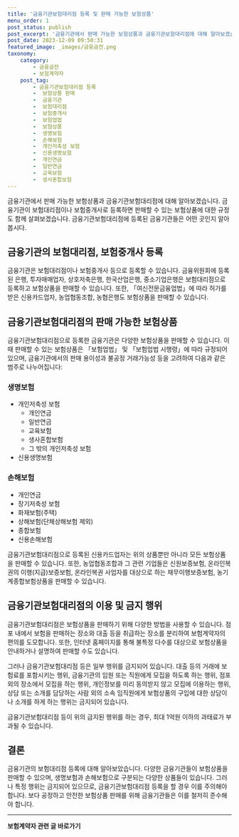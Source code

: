 ```yaml
---
title: '금융기관보험대리점 등록 및 판매 가능한 보험상품'
menu_order: 1
post_status: publish
post_excerpt: '금융기관에서 판매 가능한 보험상품과 금융기관보험대리점에 대해 알아보겠습니다. 금융기관이 보험대리점이나 보험중개사로 등록하면 판매할 수 있는 보험상품에 대한 규정도 함께 살펴보겠습니다. 금융기관보험대리점에 등록된 금융기관들은 어떤 곳인지 알아봅시다.'
post_date: 2023-12-09 09:50:31
featured_image: _images/금융금전.png
taxonomy:
    category:
        - 금융금전
        - 보험계약자
    post_tag:
        - 금융기관보험대리점 등록
        -  보험상품 판매
        -  금융기관
        -  보험대리점
        -  보험중개사
        -  보험업법
        -  보험상품
        -  생명보험
        -  손해보험
        -  개인저축성 보험
        -  신용생명보험
        -  개인연금
        -  일반연금
        -  교육보험
        -  생사혼합보험
---
```



금융기관에서 판매 가능한 보험상품과 금융기관보험대리점에 대해 알아보겠습니다. 금융기관이 보험대리점이나 보험중개사로 등록하면 판매할 수 있는 보험상품에 대한 규정도 함께 살펴보겠습니다. 금융기관보험대리점에 등록된 금융기관들은 어떤 곳인지 알아봅시다. 

## 금융기관의 보험대리점, 보험중개사 등록

금융기관은 보험대리점이나 보험중개사 등으로 등록할 수 있습니다. 금융위원회에 등록된 은행, 투자매매업자, 상호저축은행, 한국산업은행, 중소기업은행은 보험대리점으로 등록하고 보험상품을 판매할 수 있습니다. 또한, 「여신전문금융업법」에 따라 허가를 받은 신용카드업자, 농업협동조합, 농협은행도 보험상품을 판매할 수 있습니다.

## 금융기관보험대리점의 판매 가능한 보험상품

금융기관보험대리점으로 등록한 금융기관은 다양한 보험상품을 판매할 수 있습니다. 이때 판매할 수 있는 보험상품은 「보험업법」 및 「보험업법 시행령」에 따라 규정되어 있으며, 금융기관에서의 판매 용이성과 불공정 거래가능성 등을 고려하여 다음과 같은 범주로 나누어집니다:

### 생명보험
- 개인저축성 보험
  - 개인연금
  - 일반연금
  - 교육보험
  - 생사혼합보험
  - 그 밖의 개인저축성 보험
- 신용생명보험

### 손해보험
- 개인연금
- 장기저축성 보험
- 화재보험(주택)
- 상해보험(단체상해보험 제외)
- 종합보험
- 신용손해보험

금융기관보험대리점으로 등록된 신용카드업자는 위의 상품뿐만 아니라 모든 보험상품을 판매할 수 있습니다. 또한, 농업협동조합과 그 관련 기업들은 신원보증보험, 온라인복권의 이행(지급)보증보험, 온라인복권 사업자를 대상으로 하는 채무이행보증보험, 농기계종합보험상품을 판매할 수 있습니다.

## 금융기관보험대리점의 이용 및 금지 행위

금융기관보험대리점은 보험상품을 판매하기 위해 다양한 방법을 사용할 수 있습니다. 점포 내에서 보험을 판매하는 장소와 대출 등을 취급하는 장소를 분리하여 보험계약자의 편의를 도모합니다. 또한, 인터넷 홈페이지를 통해 불특정 다수를 대상으로 보험상품을 안내하거나 설명하여 판매할 수도 있습니다. 

그러나 금융기관보험대리점 등은 일부 행위를 금지되어 있습니다. 대출 등의 거래에 보험료를 포함시키는 행위, 금융기관의 임원 또는 직원에게 모집을 하도록 하는 행위, 점포 외의 장소에서 모집을 하는 행위, 개인정보를 미리 동의받지 않고 모집에 이용하는 행위, 상담 또는 소개를 담당하는 사람 외의 소속 임직원에게 보험상품의 구입에 대한 상담이나 소개를 하게 하는 행위는 금지되어 있습니다. 

금융기관보험대리점 등이 위의 금지된 행위를 하는 경우, 최대 1억원 이하의 과태료가 부과될 수 있습니다.

## 결론

금융기관의 보험대리점 등록에 대해 알아보았습니다. 다양한 금융기관들이 보험상품을 판매할 수 있으며, 생명보험과 손해보험으로 구분되는 다양한 상품들이 있습니다. 그러나 특정 행위는 금지되어 있으므로, 금융기관보험대리점 등록을 할 경우 이를 주의해야 합니다. 보다 공정하고 안전한 보험상품 판매를 위해 금융기관들은 이를 철저히 준수해야 합니다.
<!-- wp:separator -->
<hr class="wp-block-separator has-alpha-channel-opacity"/>
<!-- /wp:separator -->

<!-- wp:group {"backgroundColor":"base","layout":{"type":"constrained"}} -->
<div class="wp-block-group has-base-background-color has-background"><!-- wp:paragraph {"align":"center","fontSize":"medium"} -->
<p class="has-text-align-center has-large-font-size"><strong>보험계약자 관련 글 바로가기</strong></p>
<!-- /wp:paragraph -->


<!-- wp:latest-posts
{"categories":[{"id":13963,"count":19,"description":"","link":"https://uknowlaw.com/category/%eb%b3%b4%ed%97%98%ea%b3%84%ec%95%bd%ec%9e%90/","name":"보험계약자","slug":"보험계약자","taxonomy":"category","parent":0,"meta":[],"_links":{"self":[{"href":"https://uknowlaw.com/wp-json/wp/v2/categories/13963"}],"collection":[{"href":"https://uknowlaw.com/wp-json/wp/v2/categories"}],"about":[{"href":"https://uknowlaw.com/wp-json/wp/v2/taxonomies/category"}],"wp:post_type":[{"href":"https://uknowlaw.com/wp-json/wp/v2/posts?categories=13963"}],"curies":[{"name":"wp","href":"https://api.w.org/{rel}","templated":true}]}}],"postsToShow":100,"excerptLength":28,"postLayout":"grid","columns":2,"featuredImageAlign":"left","featuredImageSizeSlug":"large","fontSize":"small"} /--></div>
<!-- /wp:group -->